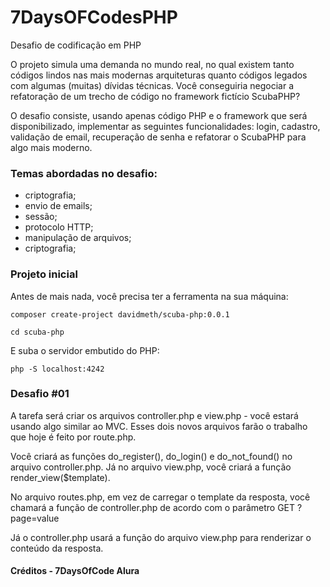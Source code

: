 # 7DaysOFCodesPHP

Desafio de codificação em PHP

O projeto simula uma demanda no mundo real, no qual existem tanto códigos lindos nas mais modernas arquiteturas quanto códigos legados com algumas (muitas) dívidas técnicas. Você conseguiria negociar a refatoração de um trecho de código no framework fictício ScubaPHP?

O desafio consiste, usando apenas código PHP e o framework que será disponibilizado, implementar as seguintes funcionalidades: login, cadastro, validação de email, recuperação de senha e refatorar o ScubaPHP para algo mais moderno.

### Temas abordadas no desafio:

- criptografia;
- envio de emails;
- sessão;
- protocolo HTTP;
- manipulação de arquivos;
- criptografia;

### Projeto inicial

Antes de mais nada, você precisa ter a ferramenta na sua máquina:

```
composer create-project davidmeth/scuba-php:0.0.1
```

```
cd scuba-php
```

E suba o servidor embutido do PHP:

```
php -S localhost:4242
```

### Desafio #01

A tarefa será criar os arquivos controller.php e view.php - você estará usando algo similar ao MVC. Esses dois novos arquivos farão o trabalho que hoje é feito por route.php.

Você criará as funções do_register(), do_login() e do_not_found() no arquivo controller.php. Já no arquivo view.php, você criará a função render_view($template).

No arquivo routes.php, em vez de carregar o template da resposta, você chamará a função de controller.php de acordo com o parâmetro GET ?page=value

Já o controller.php usará a função do arquivo view.php para renderizar o conteúdo da resposta.

#### Créditos - 7DaysOfCode Alura
